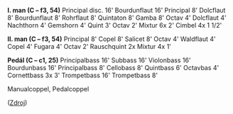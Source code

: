 **I. man (C – f3, 54)**
Principal disc. 16'
Bourdunflaut 16'
Principal 8'
Dolcflaut 8'
Bourdunflaut 8'
Rohrflaut 8'
Quintaton 8'
Gamba 8'
Octav 4'
Dolcflaut 4'
Nachthorn 4'
Gemshorn 4'
Quint 3'
Octav 2'
Mixtur 6x 2'
Cimbel 4x 1 1/2'

**II. man (C – f3, 54)**
Principal 8'
Copel 8'
Salicet 8'
Octav 4'
Waldflaut 4'
Copel 4'
Fugara 4'
Octav 2'
Rauschquint 2x
Mixtur 4x 1'

**Pedál (C – c1, 25)**
Principalbass 16'
Subbass 16'
Violonbass 16'
Bourdunbass 16'
Principalbass 8'
Cellobass 8'
Quintbass 6'
Octavbas 4'
Cornettbass 3x 3'
Trompetbass 16'
Trompetbass 8'

Manualcoppel, Pedalcoppel

([Zdroj](https://vzkrisenevarhany.cz/rychnov-nad-kneznou/))
